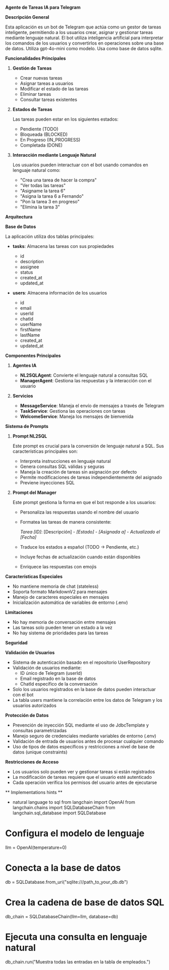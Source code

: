 **Agente de Tareas IA para Telegram**

**Descripción General**

Esta aplicación es un bot de Telegram que actúa como un gestor de tareas inteligente, permitiendo a los usuarios crear, asignar y gestionar tareas mediante lenguaje natural. El bot utiliza inteligencia artificial para interpretar los comandos de los usuarios y convertirlos en operaciones sobre una base de datos. Utiliza gpt-4o-mini como modelo. Usa como base de datos sqlite.

**Funcionalidades Principales**

1. **Gestión de Tareas**

   - Crear nuevas tareas
   - Asignar tareas a usuarios
   - Modificar el estado de las tareas
   - Eliminar tareas
   - Consultar tareas existentes

2. **Estados de Tareas**

   Las tareas pueden estar en los siguientes estados:

   - Pendiente (TODO)
   - Bloqueada (BLOCKED)
   - En Progreso (IN_PROGRESS)
   - Completada (DONE)

3. **Interacción mediante Lenguaje Natural**

   Los usuarios pueden interactuar con el bot usando comandos en lenguaje natural como:

   - "Crea una tarea de hacer la compra"
   - "Ver todas las tareas"
   - "Asigname la tarea 6"
   - "Asigna la tarea 6 a Fernando"
   - "Pon la tarea 3 en progreso"
   - "Elimina la tarea 3"

**Arquitectura**

**Base de Datos**

La aplicación utiliza dos tablas principales:

- **tasks**: Almacena las tareas con sus propiedades

  - id
  - description
  - assignee
  - status
  - created_at
  - updated_at

- **users**: Almacena información de los usuarios
  - id
  - email
  - userId
  - chatId
  - userName
  - firstName
  - lastName
  - created_at
  - updated_at

**Componentes Principales**

1. **Agentes IA**

   - **NL2SQLAgent**: Convierte el lenguaje natural a consultas SQL
   - **ManagerAgent**: Gestiona las respuestas y la interacción con el usuario

2. **Servicios**
   - **MessageService**: Maneja el envío de mensajes a través de Telegram
   - **TaskService**: Gestiona las operaciones con tareas
   - **WelcomeService**: Maneja los mensajes de bienvenida

**Sistema de Prompts**

1. **Prompt NL2SQL**

   Este prompt es crucial para la conversión de lenguaje natural a SQL. Sus características principales son:

   - Interpreta instrucciones en lenguaje natural
   - Genera consultas SQL válidas y seguras
   - Maneja la creación de tareas sin asignación por defecto
   - Permite modificaciones de tareas independientemente del asignado
   - Previene inyecciones SQL

2. **Prompt del Manager**

   Este prompt gestiona la forma en que el bot responde a los usuarios:

   - Personaliza las respuestas usando el nombre del usuario
   - Formatea las tareas de manera consistente:

     _Tarea [ID]_: [Descripción] - _[Estado]_ - _[Asignada a]_ - _Actualizado el [Fecha]_

   - Traduce los estados a español (TODO → Pendiente, etc.)
   - Incluye fechas de actualización cuando están disponibles
   - Enriquece las respuestas con emojis

**Características Especiales**

- No mantiene memoria de chat (stateless)
- Soporta formato MarkdownV2 para mensajes
- Manejo de caracteres especiales en mensajes
- Inicialización automática de variables de entorno (.env)

**Limitaciones**

- No hay memoria de conversación entre mensajes
- Las tareas solo pueden tener un estado a la vez
- No hay sistema de prioridades para las tareas

**Seguridad**

**Validación de Usuarios**

- Sistema de autenticación basado en el repositorio UserRepository
- Validación de usuarios mediante:
  - ID único de Telegram (userId)
  - Email registrado en la base de datos
  - ChatId específico de la conversación
- Solo los usuarios registrados en la base de datos pueden interactuar con el bot
- La tabla users mantiene la correlación entre los datos de Telegram y los usuarios autorizados

**Protección de Datos**

- Prevención de inyección SQL mediante el uso de JdbcTemplate y consultas parametrizadas
- Manejo seguro de credenciales mediante variables de entorno (.env)
- Validación de entrada de usuarios antes de procesar cualquier comando
- Uso de tipos de datos específicos y restricciones a nivel de base de datos (unique constraints)

**Restricciones de Acceso**

- Los usuarios solo pueden ver y gestionar tareas si están registrados
- La modificación de tareas requiere que el usuario esté autenticado
- Cada operación verifica los permisos del usuario antes de ejecutarse

** Implementations hints **

- natural language to sql
  from langchain import OpenAI
  from langchain.chains import SQLDatabaseChain
  from langchain.sql_database import SQLDatabase

# Configura el modelo de lenguaje

llm = OpenAI(temperature=0)

# Conecta a la base de datos

db = SQLDatabase.from_uri("sqlite:///path_to_your_db.db")

# Crea la cadena de base de datos SQL

db_chain = SQLDatabaseChain(llm=llm, database=db)

# Ejecuta una consulta en lenguaje natural

db_chain.run("Muestra todas las entradas en la tabla de empleados.")
